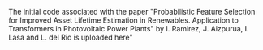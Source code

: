 The initial code associated with the paper "Probabilistic Feature Selection for Improved Asset Lifetime Estimation in Renewables. Application to Transformers in Photovoltaic Power Plants" by I. Ramirez, J. Aizpurua, I. Lasa and L. del Rio is uploaded here"

